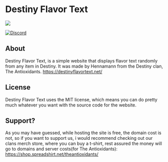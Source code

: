 # Destiny Flavor Text
![](https://antioxidantsin.space/content/images/2017/05/download-1.png)

[![Discord](https://discordapp.com/api/guilds/291320513802928128/widget.png)](https://discord.gg/HhcK9hj)

## About
Destiny Flavor Text, is a simple website that displays flavor text randomly from any item in Destiny. 
It was made by Hennamann from the Destiny clan, The Antioxidants. https://destinyflavortext.net/

## License
Destiny Flavor Text uses the MIT license, which means you can do pretty much whatever you want with the source code for the website.

## Support?
As you may have guessed, while hosting the site is free, the domain cost is not, so if you want to support us, i would recommend checking out our clans merch store, where you can buy a t-shirt, rest assured the money will go to domains and server costs(for The Antioxidants): https://shop.spreadshirt.net/theantioxidants/ 
